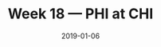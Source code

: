 ---
layout: game
title: Week 18 — PHI at CHI
season: 2018
game_id: 2018_18_PHI_CHI
week: 18
date: 2019-01-06
home_team: CHI
away_team: PHI
final_home: 
final_away: 
pbp_url: /assets/data/pbp/2018/2018_18_PHI_CHI.csv.gz
---
